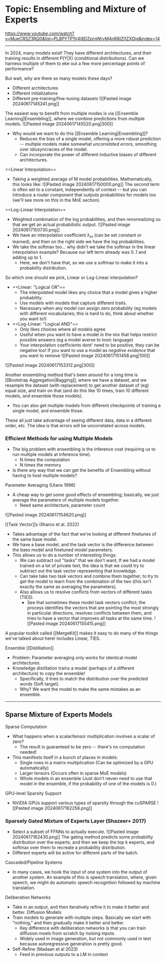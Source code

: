 # Topic: Ensembling and Mixture of Experts
https://www.youtube.com/watch?v=MueCRSZ3RQ0&list=PL8PYTP1V4I8DZprnWryM4nR8IZl1ZXDjg&index=14

----

In 2024, many models exist! They have different architectures, and their training results in different P(Y|X) (conditional distributions). Can we harness multiple of them to eke out a few more percentage points of performance?

But wait, why are there so many models these days?
- Different architectures
- Different initializations
- Different pre-training/fine-tuning datasets
![[Pasted image 20240617145241.png]]

The easiest way to benefit from multiple modes is via [[Ensemble Learning|Ensembling]], where we combine predictions from multiple models.
![[Pasted image 20240617145520.png|300]]
- Why would we want to do this [[Ensemble Learning|Ensembling]]? 
	- Reduces the bias of a single model, offering a more robust prediction -- multiple models make somewhat *uncorrelated errors*, smoothing over idiosyncracies of the model.
	- Can incorporate the power of different inductive biases of different architectures.

==Linear Interpolation==
- Taking a weighted average of M model probabilities.
Mathematically, this looks like:
![[Pasted image 20240617150000.png]]
The second term is often set to a constant, independently of context -- but you can introduce a router component that outputs probabilities for models too (we'll see more on this in the MoE section).


==Log-Linear Interpolation==
- Weighted combination of the log probabilities, and then renormalizing so that we get an actual probabilistic output.
![[Pasted image 20240617150730.png]]
- We have an interpolation coefficient $\lambda_m$  (can be set constant or learned), and then on the right side we have the log probabilities. 
- We take the softmax too... why didn't we take the softmax in the linear interpolation example? Because our left term already was 0..1 and adding up to 1.
	- Here, we don't have that, so we use a softmax to make it into a probability distribution.


So which one should we pick, Linear or Log-Linear interpolation?
- ==Linear: "Logical OR"==
	- The interpolated model likes any choice that a model gives a higher probability.
	- Use models with models that capture different traits.
	- Necessary when any model can assign zero probability (eg models with different vocabularies; this is hard to do, think about whether you want to!)
- ==Log-Linear: "Logical AND"==
	- Only likes choices where all models agree
	- Useful when you want to have a model in the mix that helps restrict possible answers (eg a model averse to toxic language)
	- Your interpolation coefficients dont' need to be positive, they can be negative too! If you want to use a model as *negative evidence* that you want to remove
![[Pasted image 20240617151458.png|100]]

![[Pasted image 20240617153312.png|300]]


Another ensembling method that's been around for a long time is [[Bootstrap Aggregation|Bagging]], where we have a dataset, and we resample the dataset (with replacement) to get another dataset of (eg) equal size, and train on that (and do this like 10 times, train 10 different models, and ensemble those models).
- You can also get multiple models from different checkpoints of training a single model, and ensemble those.

These all just take advantage of seeing different data, data in a different order, etc. The idea is that errors will be uncorrelated across models.

### Efficient Methods for using Multiple Models
- The big problem with ensembling is the inference cost (requiring us to run multiple models at inference time).
	- N times the computation
	- N times the memory
- Is there any way that we can get the benefits of Ensembling without having to host multiple models?

Parameter Averaging (Utans 1996)
- A cheap way to get some good effects of ensembling; basically, we just average the parameters of multiple models together.
	- Need same architecture, parameter count

![[Pasted image 20240617154620.png]]


[[Task Vector]]s (Ilharco et al. 2022)
- Takes advantage of the fact that we're looking at different finetunes of the same base model.
- We have a base model, and the task vector is the difference between the baes model and finetuned model parameters.
- This allows us to do a number of interesting things:
	- We can subtract out "tasks" that we don't want; If we had a model trained on a lot of private text, the idea is that we could try to subtract out the task vector representing that knowledge.
	- Can take take two task vectors and combine them together, to try to get the model to learn from the combination of the two (this isn't exactly the same as averaging the parameters).
	- Also allows us to resolve conflicts from vectors of different tasks (TIES).
		- See that sometimes these model task vectors conflict; the process identifies the vectors that are pointing the most strongly in particular directions, resolves conflicts between them, and tries to have a vector that improves all tasks at the same time.
![[Pasted image 20240617155415.png]]


A popular toolkit called [[MergeKit]] makes it easy to do many of the things we've talked about here! Includes Linear, TIES.


Ensemble [[Distillation]]
- Problem: Parameter averaging only works for identical model architectures.
- Knowledge distillation trains a model (perhaps of a different architecture) to copy the ensemble!
	- Specifically, it tries to match the distribution over the predicted words (Soft target).
	- Why? We want the model to make the same mistakes as an ensemble.

---

## Sparse Mixture of Experts Models

Sparse Computation
- What happens when a scalar/tensor multiplication involves a scalar of zero?
	- The result is guaranteed to be zero -- there's no computation needed!
- This manifests itself in a bunch of places in models:
	- Single rows in a matrix multiplication (Can be optimized by a GPU automatically)
	- Larger tensors (Occurs often in sparse MoE models)
	- Whole models in an ensemble (Just don't neven need to use that model in the ensemble, if the probability of one of the models is 0.)

GPU-level Sparsity Support
- NVIDIA GPUs support various types of sparsity through the cuSPARSE
![[Pasted image 20240617162256.png]]

### Sparsely Gated Mixture of Experts Layer (Shazeer+ 2017)
- Select a subset of FFNNs to actually execute.
![[Pasted image 20240617162430.png]]
The gating method predicts some probability distribution over the experts, and then we keep the top k experts, and softmax over them to recreate a probability distribution.
- Different experts will be active for different parts of the batch.

Cascaded/Pipeline Systems
- In many cases, we hook the input of one system into the output of another system. An example of this is speech translation, where, given speech, we might do automatic speech recognition followed by machine translation.

Deliberation Networks
- Take in an output, and then iteratively refine it to make it better and better.
Diffusion Models
- Train models to generate with multiple steps. Basically we start with "nothing," and then gradually make it better and better.
	- Key difference with deliberation networks is that you can train diffusion moels from scratch by noising inputs.
	- Widely used in image generation, but not commonly used in text because autoregressive generation is pretty good.
- Self-Refine (Madaan et al 2023)
	- Feed in previous outputs to a LM in context